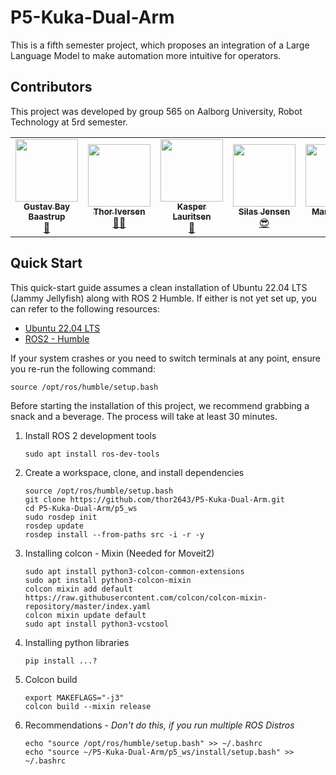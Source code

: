 # P5-Kuka-Dual-Arm
This is a fifth semester project, which proposes an integration of a Large Language Model to make automation more intuitive for operators.

## Contributors
This project was developed by group 565 on Aalborg University, Robot Technology at 5rd semester.

<section id="sec_contributors">
<table>
  <tr> 
    <td align="center"><a target="_blank" rel="noreferrer noopener" href="https://github.com/Gustav-Bay"><img src="https://avatars.githubusercontent.com/u/120191982?v=4" width="100px;" alt=""/><br/><sub><b>Gustav Bay Baastrup</b></sub></a></br><a href="gttps://github.com/Gustav-Bay" title="">🤖</a></td>
    <td align="center"><a target="_blank" rel="noreferrer noopener" href="https://github.com/thor2643"><img src="https://avatars.githubusercontent.com/u/66319719?v=4" width="100px;" alt=""/><br/><sub><b>Thor Iversen</b></sub></a></br><a href="gttps://github.com/thor2643" title="">👨‍🌾</a></td>
    <td align="center"><a target="_blank" rel="noreferrer noopener" href="https://github.com/xdKazer"><img src="https://avatars.githubusercontent.com/u/116707938?v=4" width="100px;" alt=""/><br/><sub><b>Kasper Lauritsen</b></sub></a></br><a href="gttps://github.com/xdKazer" title="">🎥</a></td>
    <td align="center"><a target="_blank" rel="noreferrer noopener" href="https://github.com/silasjensen2001"><img src="https://avatars.githubusercontent.com/u/54105795?v=4" width="100px;" alt=""/><br/><sub><b>Silas Jensen</b></sub></a></br><a href="gttps://github.com/silasjensen2001" title="">😎</a></td>
    <td align="center"><a target="_blank" rel="noreferrer noopener" href="https://github.com/DaMalle"><img src="https://avatars.githubusercontent.com/u/58878411?v=4" width="100px;" alt=""/><br/><sub><b>Marcus Friis</b></sub></a></br><a href="gttps://github.com/DaMalle" title="">🤠</a></td>
    <td align="center"><a target="_blank" rel="noreferrer noopener" href="https://github.com/signeskuldbol"><img src="https://avatars.githubusercontent.com/u/117270262?v=4" width="100px;" alt=""/><br/><sub><b>Signe Møller-Skuldbøl</b></sub></a></br><a href="gttps://github.com/signeskuldbol" title="">🌸</a></td>
  </tr>
</table>

## Quick Start
This quick-start guide assumes a clean installation of Ubuntu 22.04 LTS (Jammy Jellyfish) along with ROS 2 Humble. If either is not yet set up, you can refer to the following resources:
- [Ubuntu 22.04 LTS](https://medium.com/@maheshdeshmukh22/how-to-install-ubuntu-22-04-lts-on-virtualbox-in-windows-11-6c259ce8ef60)
- [ROS2 - Humble](https://docs.ros.org/en/humble/Installation/Ubuntu-Install-Debs.html)

If your system crashes or you need to switch terminals at any point, ensure you re-run the following command:

    source /opt/ros/humble/setup.bash
    
Before starting the installation of this project, we recommend grabbing a snack and a beverage. The process will take at least 30 minutes.

1. Install ROS 2 development tools

    ```shell
    sudo apt install ros-dev-tools
    ```

2. Create a workspace, clone, and install dependencies

    ```shell
    source /opt/ros/humble/setup.bash
    git clone https://github.com/thor2643/P5-Kuka-Dual-Arm.git
    cd P5-Kuka-Dual-Arm/p5_ws
    sudo rosdep init
    rosdep update
    rosdep install --from-paths src -i -r -y
    ```

3. Installing colcon - Mixin (Needed for Moveit2)

    ```shell
    sudo apt install python3-colcon-common-extensions
    sudo apt install python3-colcon-mixin
    colcon mixin add default https://raw.githubusercontent.com/colcon/colcon-mixin-repository/master/index.yaml
    colcon mixin update default
    sudo apt install python3-vcstool
    ```

4. Installing python libraries

    ```shell
    pip install ...?
    ```

5. Colcon build

    ```shell
    export MAKEFLAGS="-j3"
    colcon build --mixin release
    ```
    
6. Recommendations - *Don't do this, if you run multiple ROS Distros*

    ```shell
    echo "source /opt/ros/humble/setup.bash" >> ~/.bashrc
    echo "source ~/P5-Kuka-Dual-Arm/p5_ws/install/setup.bash" >> ~/.bashrc
    ```
